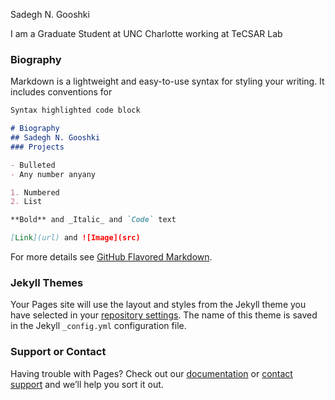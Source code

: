 Sadegh N. Gooshki

I am a Graduate Student at UNC Charlotte working at TeCSAR Lab

### Biography

Markdown is a lightweight and easy-to-use syntax for styling your writing. It includes conventions for

```markdown
Syntax highlighted code block

# Biography
## Sadegh N. Gooshki  
### Projects

- Bulleted
- Any number anyany

1. Numbered
2. List

**Bold** and _Italic_ and `Code` text

[Link](url) and ![Image](src)
```

For more details see [GitHub Flavored Markdown](https://guides.github.com/features/mastering-markdown/).

### Jekyll Themes

Your Pages site will use the layout and styles from the Jekyll theme you have selected in your [repository settings](https://github.com/Sadeghng/Sadeghng.github.io/settings). The name of this theme is saved in the Jekyll `_config.yml` configuration file.

### Support or Contact

Having trouble with Pages? Check out our [documentation](https://help.github.com/categories/github-pages-basics/) or [contact support](https://github.com/contact) and we’ll help you sort it out.
